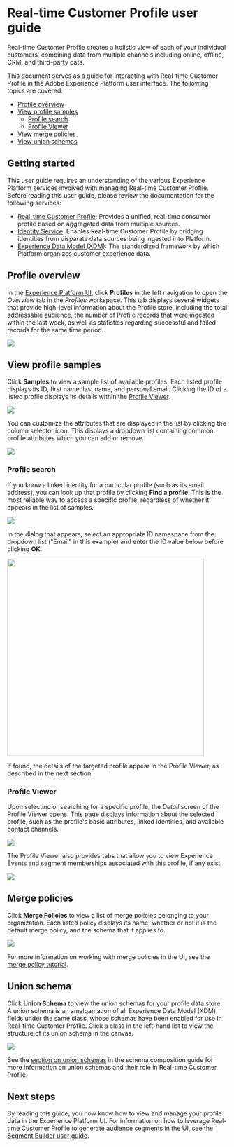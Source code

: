 # Real-time Customer Profile user guide

Real-time Customer Profile creates a holistic view of each of your individual customers, combining data from multiple channels including online, offline, CRM, and third-party data.

This document serves as a guide for interacting with Real-time Customer Profile in the Adobe Experience Platform user interface. The following topics are covered:

* [Profile overview](#profile-overview)
* [View profile samples](#view-profile-samples)
    * [Profile search](#profile-search)
    * [Profile Viewer](#profile-viewer)
* [View merge policies](#merge-policies)
* [View union schemas](#union-schema)

## Getting started

This user guide requires an understanding of the various Experience Platform services involved with managing Real-time Customer Profile. Before reading this user guide, please review the documentation for the following services:

* [Real-time Customer Profile](unified_profile_architectural_overview.md): Provides a unified, real-time consumer profile based on aggregated data from multiple sources.
* [Identity Service](../identity_services_architectural_overview/identity_services_architectural_overview.md): Enables Real-time Customer Profile by bridging identities from disparate data sources being ingested into Platform.
* [Experience Data Model (XDM)](../schema_registry/xdm_system/xdm_system_in_experience_platform.md): The standardized framework by which Platform organizes customer experience data.

## Profile overview

In the [Experience Platform UI](http://platform.adobe.com), click **Profiles** in the left navigation to open the _Overview_ tab in the _Profiles_ workspace. This tab displays several widgets that provide high-level information about the Profile store, including the total addressable audience, the number of Profile records that were ingested within the last week, as well as statistics regarding successful and failed records for the same time period.

![](images/profile-overview.png)

## View profile samples

Click **Samples** to view a sample list of available profiles. Each listed profile displays its ID, first name, last name, and personal email. Clicking the ID of a listed profile displays its details within the [Profile Viewer](#profile-viewer).

![](images/profile-samples.png)

You can customize the attributes that are displayed in the list by clicking the column selector icon. This displays a dropdown list containing common profile attributes which you can add or remove.

![](images/column-selector.png)

### Profile search

If you know a linked identity for a particular profile (such as its email address), you can look up that profile by clicking **Find a profile**. This is the most reliable way to access a specific profile, regardless of whether it appears in the list of samples.

![](images/find-a-profile.png)

In the dialog that appears, select an appropriate ID namespace from the dropdown list ("Email" in this example) and enter the ID value below before clicking **OK**.

<img src='images/find-a-profile-details.png' width=450><br>

If found, the details of the targeted profile appear in the Profile Viewer, as described in the next section.

### Profile Viewer

Upon selecting or searching for a specific profile, the _Detail_ screen of the Profile Viewer opens. This page displays information about the selected profile, such as the profile's basic attributes, linked identities, and available contact channels.

![](images/profile-viewer-detail.png)

The Profile Viewer also provides tabs that allow you to view Experience Events and segment memberships associated with this profile, if any exist.

![](images/profile-viewer-events-seg.png)

## Merge policies

Click **Merge Policies** to view a list of merge policies belonging to your organization. Each listed policy displays its name, whether or not it is the default merge policy, and the schema that it applies to.

![](images/profile-merge-policies.png)

For more information on working with merge policies in the UI, see the [merge policy tutorial](../../tutorials/merge_policies/create-merge-policies.md).

## Union schema

Click **Union Schema** to view the union schemas for your profile data store. A union schema is an amalgamation of all Experience Data Model (XDM) fields under the same class, whose schemas have been enabled for use in Real-time Customer Profile. Click a class in the left-hand list to view the structure of its union schema in the canvas.

![](images/profile-union-schema.png)

See the [section on union schemas](../schema_registry/schema_composition/schema_composition.md#union) in the schema composition guide for more information on union schemas and their role in Real-time Customer Profile.

## Next steps

By reading this guide, you now know how to view and manage your profile data in the Experience Platform UI. For information on how to leverage Real-time Customer Profile to generate audience segments in the UI, see the [Segment Builder user guide](../../../../../end-user/markdown/segmentation_overview/segment-builder-guide.md).